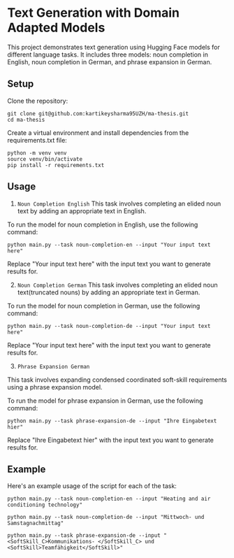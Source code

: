 # Text Generation with Domain Adapted Models

This project demonstrates text generation using Hugging Face models for different language tasks. It includes three models: noun completion in English, noun completion in German, and phrase expansion in German.

## Setup

Clone the repository:
   ```
   git clone git@github.com:kartikeysharma95UZH/ma-thesis.git
   cd ma-thesis
   ```

Create a virtual environment and install dependencies from the requirements.txt file:
```
python -m venv venv
source venv/bin/activate
pip install -r requirements.txt
```
## Usage

1. `Noun Completion English`
This task involves completing an elided noun text by adding an appropriate text in English.

To run the model for noun completion in English, use the following command:

```
python main.py --task noun-completion-en --input "Your input text here"
```

Replace "Your input text here" with the input text you want to generate results for.

2. `Noun Completion German`
This task involves completing an elided noun text(truncated nouns) by adding an appropriate text in German.

To run the model for noun completion in German, use the following command:

```
python main.py --task noun-completion-de --input "Your input text here"
```

Replace "Your input text here" with the input text you want to generate results for.

3. `Phrase Expansion German`

This task involves expanding condensed coordinated soft-skill requirements using a phrase expansion model.

To run the model for phrase expansion in German, use the following command:

```
python main.py --task phrase-expansion-de --input "Ihre Eingabetext hier"
```

Replace "Ihre Eingabetext hier" with the input text you want to generate results for.

## Example

Here's an example usage of the script for each of the task:


```
python main.py --task noun-completion-en --input "Heating and air conditioning technology"
```

```
python main.py --task noun-completion-de --input "Mittwoch- und Samstagnachmittag"
```

```
python main.py --task phrase-expansion-de --input "<SoftSkill_C>Kommunikations- </SoftSkill_C> und <SoftSkill>Teamfähigkeit</SoftSkill>"
```
